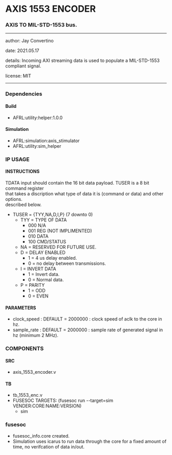 # AXIS 1553 ENCODER
### AXIS TO MIL-STD-1553 bus.
---

   author: Jay Convertino   
   
   date: 2021.05.17  
   
   details: Incoming AXI streaming data is used to populate a MIL-STD-1553 compliant signal.   
   
   license: MIT   
   
---

### Dependencies
#### Build

  - AFRL:utility:helper:1.0.0
  
#### Simulation

  - AFRL:simulation:axis_stimulator
  - AFRL:utility:sim_helper

### IP USAGE
#### INSTRUCTIONS

TDATA input should contain the 16 bit data payload. TUSER is a 8 bit command register   
that takes a discription what type of data it is (command or data) and other options.   
described below.   

* TUSER = {TYY,NA,D,I,P} (7 downto 0)
  * TYY = TYPE OF DATA
    * 000 N/A
    * 001 REG (NOT IMPLIMENTED)
    * 010 DATA
    * 100 CMD/STATUS
  * NA = RESERVED FOR FUTURE USE.
  * D = DELAY ENABLED
    * 1 = 4 us delay enabled.
    * 0 = no delay between transmissions.
  * I = INVERT DATA
    * 1 = Invert data.
    * 0 = Normal data.
  * P = PARITY
    * 1 = ODD
    * 0 = EVEN

#### PARAMETERS

* clock_speed : DEFAULT = 2000000 : clock speed of aclk to the core in hz.
* sample_rate : DEFAULT = 2000000 : sample rate of generated signal in hz (minimum 2 MHz).

### COMPONENTS
#### SRC

* axis_1553_encoder.v
  
#### TB

* tb_1553_enc.v
* FUSESOC TARGETS: (fusesoc run --target=sim VENDER:CORE:NAME:VERSION)
  - sim
  
### fusesoc

* fusesoc_info.core created.
* Simulation uses icarus to run data through the core for a fixed amount of time, no verifcation of data in/out.

